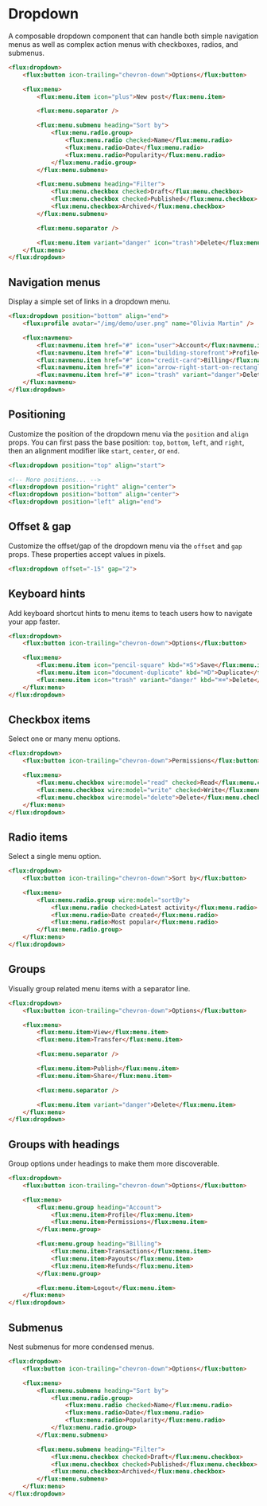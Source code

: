 # Dropdown

A composable dropdown component that can handle both simple navigation menus as well as complex action menus with checkboxes, radios, and submenus.

```html
<flux:dropdown>
    <flux:button icon-trailing="chevron-down">Options</flux:button>

    <flux:menu>
        <flux:menu.item icon="plus">New post</flux:menu.item>

        <flux:menu.separator />

        <flux:menu.submenu heading="Sort by">
            <flux:menu.radio.group>
                <flux:menu.radio checked>Name</flux:menu.radio>
                <flux:menu.radio>Date</flux:menu.radio>
                <flux:menu.radio>Popularity</flux:menu.radio>
            </flux:menu.radio.group>
        </flux:menu.submenu>

        <flux:menu.submenu heading="Filter">
            <flux:menu.checkbox checked>Draft</flux:menu.checkbox>
            <flux:menu.checkbox checked>Published</flux:menu.checkbox>
            <flux:menu.checkbox>Archived</flux:menu.checkbox>
        </flux:menu.submenu>

        <flux:menu.separator />

        <flux:menu.item variant="danger" icon="trash">Delete</flux:menu.item>
    </flux:menu>
</flux:dropdown>
```

## Navigation menus

Display a simple set of links in a dropdown menu.

```html
<flux:dropdown position="bottom" align="end">
    <flux:profile avatar="/img/demo/user.png" name="Olivia Martin" />

    <flux:navmenu>
        <flux:navmenu.item href="#" icon="user">Account</flux:navmenu.item>
        <flux:navmenu.item href="#" icon="building-storefront">Profile</flux:navmenu.item>
        <flux:navmenu.item href="#" icon="credit-card">Billing</flux:navmenu.item>
        <flux:navmenu.item href="#" icon="arrow-right-start-on-rectangle">Logout</flux:navmenu.item>
        <flux:navmenu.item href="#" icon="trash" variant="danger">Delete</flux:navmenu.item>
    </flux:navmenu>
</flux:dropdown>
```

## Positioning

Customize the position of the dropdown menu via the `position` and `align` props. You can first pass the base position: `top`, `bottom`, `left`, and `right`, then an alignment modifier like `start`, `center`, or `end`.

```html
<flux:dropdown position="top" align="start">

<!-- More positions... -->
<flux:dropdown position="right" align="center">
<flux:dropdown position="bottom" align="center">
<flux:dropdown position="left" align="end">
```

## Offset & gap

Customize the offset/gap of the dropdown menu via the `offset` and `gap` props. These properties accept values in pixels.

```html
<flux:dropdown offset="-15" gap="2">
```

## Keyboard hints

Add keyboard shortcut hints to menu items to teach users how to navigate your app faster.

```html
<flux:dropdown>
    <flux:button icon-trailing="chevron-down">Options</flux:button>

    <flux:menu>
        <flux:menu.item icon="pencil-square" kbd="⌘S">Save</flux:menu.item>
        <flux:menu.item icon="document-duplicate" kbd="⌘D">Duplicate</flux:menu.item>
        <flux:menu.item icon="trash" variant="danger" kbd="⌘⌫">Delete</flux:menu.item>
    </flux:menu>
</flux:dropdown>
```

## Checkbox items

Select one or many menu options.

```html
<flux:dropdown>
    <flux:button icon-trailing="chevron-down">Permissions</flux:button>

    <flux:menu>
        <flux:menu.checkbox wire:model="read" checked>Read</flux:menu.checkbox>
        <flux:menu.checkbox wire:model="write" checked>Write</flux:menu.checkbox>
        <flux:menu.checkbox wire:model="delete">Delete</flux:menu.checkbox>
    </flux:menu>
</flux:dropdown>
```

## Radio items

Select a single menu option.

```html
<flux:dropdown>
    <flux:button icon-trailing="chevron-down">Sort by</flux:button>

    <flux:menu>
        <flux:menu.radio.group wire:model="sortBy">
            <flux:menu.radio checked>Latest activity</flux:menu.radio>
            <flux:menu.radio>Date created</flux:menu.radio>
            <flux:menu.radio>Most popular</flux:menu.radio>
        </flux:menu.radio.group>
    </flux:menu>
</flux:dropdown>
```

## Groups

Visually group related menu items with a separator line.

```html
<flux:dropdown>
    <flux:button icon-trailing="chevron-down">Options</flux:button>

    <flux:menu>
        <flux:menu.item>View</flux:menu.item>
        <flux:menu.item>Transfer</flux:menu.item>

        <flux:menu.separator />

        <flux:menu.item>Publish</flux:menu.item>
        <flux:menu.item>Share</flux:menu.item>

        <flux:menu.separator />

        <flux:menu.item variant="danger">Delete</flux:menu.item>
    </flux:menu>
</flux:dropdown>
```

## Groups with headings

Group options under headings to make them more discoverable.

```html
<flux:dropdown>
    <flux:button icon-trailing="chevron-down">Options</flux:button>

    <flux:menu>
        <flux:menu.group heading="Account">
            <flux:menu.item>Profile</flux:menu.item>
            <flux:menu.item>Permissions</flux:menu.item>
        </flux:menu.group>

        <flux:menu.group heading="Billing">
            <flux:menu.item>Transactions</flux:menu.item>
            <flux:menu.item>Payouts</flux:menu.item>
            <flux:menu.item>Refunds</flux:menu.item>
        </flux:menu.group>

        <flux:menu.item>Logout</flux:menu.item>
    </flux:menu>
</flux:dropdown>
```

## Submenus

Nest submenus for more condensed menus.

```html
<flux:dropdown>
    <flux:button icon-trailing="chevron-down">Options</flux:button>

    <flux:menu>
        <flux:menu.submenu heading="Sort by">
            <flux:menu.radio.group>
                <flux:menu.radio checked>Name</flux:menu.radio>
                <flux:menu.radio>Date</flux:menu.radio>
                <flux:menu.radio>Popularity</flux:menu.radio>
            </flux:menu.radio.group>
        </flux:menu.submenu>

        <flux:menu.submenu heading="Filter">
            <flux:menu.checkbox checked>Draft</flux:menu.checkbox>
            <flux:menu.checkbox checked>Published</flux:menu.checkbox>
            <flux:menu.checkbox>Archived</flux:menu.checkbox>
        </flux:menu.submenu>
    </flux:menu>
</flux:dropdown>
```
